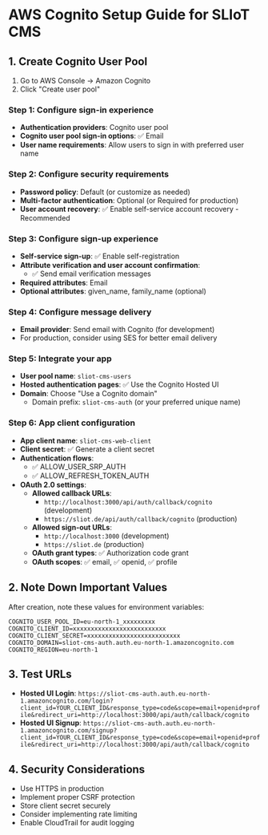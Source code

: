 # AWS Cognito Setup Guide for SLIoT CMS

## 1. Create Cognito User Pool

1. Go to AWS Console → Amazon Cognito
2. Click "Create user pool"

### Step 1: Configure sign-in experience
- **Authentication providers**: Cognito user pool
- **Cognito user pool sign-in options**: ✅ Email
- **User name requirements**: Allow users to sign in with preferred user name

### Step 2: Configure security requirements
- **Password policy**: Default (or customize as needed)
- **Multi-factor authentication**: Optional (or Required for production)
- **User account recovery**: ✅ Enable self-service account recovery - Recommended

### Step 3: Configure sign-up experience
- **Self-service sign-up**: ✅ Enable self-registration
- **Attribute verification and user account confirmation**: 
  - ✅ Send email verification messages
- **Required attributes**: Email
- **Optional attributes**: given_name, family_name (optional)

### Step 4: Configure message delivery
- **Email provider**: Send email with Cognito (for development)
- For production, consider using SES for better email delivery

### Step 5: Integrate your app
- **User pool name**: `sliot-cms-users`
- **Hosted authentication pages**: ✅ Use the Cognito Hosted UI
- **Domain**: Choose "Use a Cognito domain"
  - Domain prefix: `sliot-cms-auth` (or your preferred unique name)

### Step 6: App client configuration
- **App client name**: `sliot-cms-web-client`
- **Client secret**: ✅ Generate a client secret
- **Authentication flows**: 
  - ✅ ALLOW_USER_SRP_AUTH
  - ✅ ALLOW_REFRESH_TOKEN_AUTH
- **OAuth 2.0 settings**:
  - **Allowed callback URLs**: 
    - `http://localhost:3000/api/auth/callback/cognito` (development)
    - `https://sliot.de/api/auth/callback/cognito` (production)
  - **Allowed sign-out URLs**:
    - `http://localhost:3000` (development)
    - `https://sliot.de` (production)
  - **OAuth grant types**: ✅ Authorization code grant
  - **OAuth scopes**: ✅ email, ✅ openid, ✅ profile

## 2. Note Down Important Values

After creation, note these values for environment variables:

```
COGNITO_USER_POOL_ID=eu-north-1_xxxxxxxxx
COGNITO_CLIENT_ID=xxxxxxxxxxxxxxxxxxxxxxxxxx
COGNITO_CLIENT_SECRET=xxxxxxxxxxxxxxxxxxxxxxxxxx
COGNITO_DOMAIN=sliot-cms-auth.auth.eu-north-1.amazoncognito.com
COGNITO_REGION=eu-north-1
```

## 3. Test URLs

- **Hosted UI Login**: `https://sliot-cms-auth.auth.eu-north-1.amazoncognito.com/login?client_id=YOUR_CLIENT_ID&response_type=code&scope=email+openid+profile&redirect_uri=http://localhost:3000/api/auth/callback/cognito`
- **Hosted UI Signup**: `https://sliot-cms-auth.auth.eu-north-1.amazoncognito.com/signup?client_id=YOUR_CLIENT_ID&response_type=code&scope=email+openid+profile&redirect_uri=http://localhost:3000/api/auth/callback/cognito`

## 4. Security Considerations

- Use HTTPS in production
- Implement proper CSRF protection
- Store client secret securely
- Consider implementing rate limiting
- Enable CloudTrail for audit logging